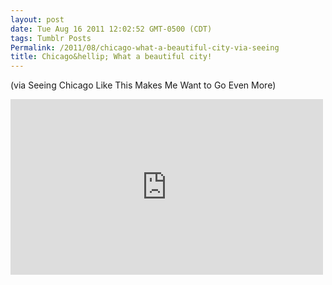 ```yaml
---
layout: post
date: Tue Aug 16 2011 12:02:52 GMT-0500 (CDT)
tags: Tumblr Posts
Permalink: /2011/08/chicago-what-a-beautiful-city-via-seeing
title: Chicago&hellip; What a beautiful city!
---
```


(via Seeing Chicago Like This Makes Me Want to Go Even More)

<iframe width="500" height="281" id="youtube_iframe" src="https://www.youtube.com/embed/Kj4USbHbXlU?feature=oembed&amp;enablejsapi=1&amp;origin=http://safe.txmblr.com&amp;wmode=opaque" frameborder="0" allowfullscreen=""></iframe>
